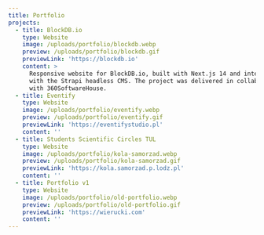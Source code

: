 ```yaml
---
title: Portfolio
projects:
  - title: BlockDB.io
    type: Website
    image: /uploads/portfolio/blockdb.webp
    preview: /uploads/portfolio/blockdb.gif
    previewLink: 'https://blockdb.io'
    content: >
      Responsive website for BlockDB.io, built with Next.js 14 and integrated
      with the Strapi headless CMS. The project was delivered in collaboration
      with 360SoftwareHouse.
  - title: Eventify
    type: Website
    image: /uploads/portfolio/eventify.webp
    preview: /uploads/portfolio/eventify.gif
    previewLink: 'https://eventifystudio.pl'
    content: ''
  - title: Students Scientific Circles TUL
    type: Website
    image: /uploads/portfolio/kola-samorzad.webp
    preview: /uploads/portfolio/kola-samorzad.gif
    previewLink: 'https://kola.samorzad.p.lodz.pl'
    content: ''
  - title: Portfolio v1
    type: Website
    image: /uploads/portfolio/old-portfolio.webp
    preview: /uploads/portfolio/old-portfolio.gif
    previewLink: 'https://wierucki.com'
    content: ''
---
```


